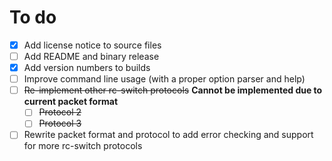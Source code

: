 # To do
- [x] Add license notice to source files
- [ ] Add README and binary release
- [x] Add version numbers to builds
- [ ] Improve command line usage (with a proper option parser and help)
- [ ] ~~Re-implement other rc-switch protocols~~ **Cannot be implemented due to current packet format**
  - [ ] ~~Protocol 2~~
  - [ ] ~~Protocol 3~~
- [ ] Rewrite packet format and protocol to add error checking and support for more rc-switch protocols
